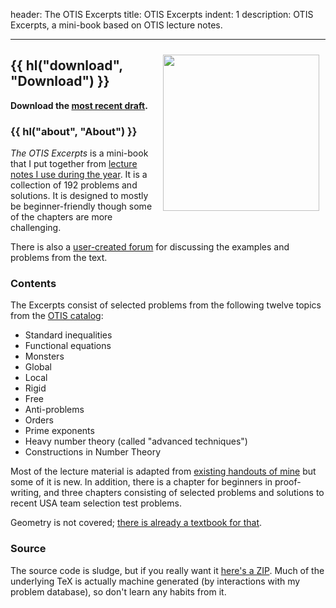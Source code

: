 header: The OTIS Excerpts
title: OTIS Excerpts
indent: 1
description: OTIS Excerpts, a mini-book based on OTIS lecture notes.

---

<span style="float:right;padding:10px;">
<img src="https://storage.googleapis.com/otisweb-static/static/img/otis-logo-v2018.svg"
	width="250px" />
</span>

## {{ hl("download", "Download") }}

**Download the [most recent draft][recent].**

### {{ hl("about", "About") }}

_The OTIS Excerpts_ is a mini-book
that I put together from
[lecture notes I use during the year](otis.html).
It is a collection of 192 problems and solutions.
It is designed to mostly be beginner-friendly
though some of the chapters are more challenging.

There is also a [user-created forum][forum]
for discussing the examples and problems from the text.

### Contents

The Excerpts consist of selected problems from the following
twelve topics from the [OTIS catalog][catalog]:

- Standard inequalities
- Functional equations
- Monsters
- Global
- Local
- Rigid
- Free
- Anti-problems
- Orders
- Prime exponents
- Heavy number theory (called "advanced techniques")
- Constructions in Number Theory

Most of the lecture material is adapted from
[existing handouts of mine](olympiad.html)
but some of it is new.
In addition, there is a chapter for beginners in proof-writing,
and three chapters consisting of selected problems
and solutions to recent USA team selection test problems.

Geometry is not covered;
[there is already a textbook for that](geombook.html).

### Source

The source code is sludge,
but if you really want it [here's a ZIP](textbooks/OTIS-Excerpts.src.zip).
Much of the underlying TeX is actually machine generated
(by interactions with my problem database),
so don't learn any habits from it.

[recent]: https://web.evanchen.cc/textbooks/OTIS-Excerpts.pdf
[catalog]: https://web.evanchen.cc/static/otis-samples/synopsis.html
[forum]: https://artofproblemsolving.com/community/c1123852_otis_excerpts
